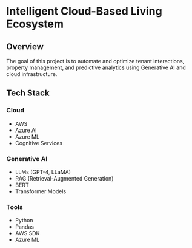 # Intelligent Cloud-Based Living Ecosystem

## Overview
The goal of this project is to automate and optimize tenant interactions, property management, and predictive analytics using Generative AI and cloud infrastructure.

## Tech Stack

### Cloud
- AWS
- Azure AI
- Azure ML
- Cognitive Services

### Generative AI
- LLMs (GPT-4, LLaMA)
- RAG (Retrieval-Augmented Generation)
- BERT
- Transformer Models

### Tools
- Python
- Pandas
- AWS SDK
- Azure ML 
